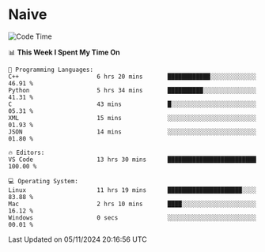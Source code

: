 # Naive
<!-- ## 日拱一卒，功不唐捐 -->
<!-- [![GitHub Streak](https://streak-stats.demolab.com/?user=XiaoXKKK)](https://git.io/streak-stats) -->
<!--START_SECTION:waka-->
![Code Time](http://img.shields.io/badge/Code%20Time-11%20hrs%208%20mins-blue)

📊 **This Week I Spent My Time On** 

```text
💬 Programming Languages: 
C++                      6 hrs 20 mins       ████████████░░░░░░░░░░░░░   46.91 % 
Python                   5 hrs 34 mins       ██████████░░░░░░░░░░░░░░░   41.31 % 
C                        43 mins             █░░░░░░░░░░░░░░░░░░░░░░░░   05.31 % 
XML                      15 mins             ░░░░░░░░░░░░░░░░░░░░░░░░░   01.93 % 
JSON                     14 mins             ░░░░░░░░░░░░░░░░░░░░░░░░░   01.80 % 

🔥 Editors: 
VS Code                  13 hrs 30 mins      █████████████████████████   100.00 % 

💻 Operating System: 
Linux                    11 hrs 19 mins      █████████████████████░░░░   83.88 % 
Mac                      2 hrs 10 mins       ████░░░░░░░░░░░░░░░░░░░░░   16.12 % 
Windows                  0 secs              ░░░░░░░░░░░░░░░░░░░░░░░░░   00.01 % 
```


 Last Updated on 05/11/2024 20:16:56 UTC
<!--END_SECTION:waka-->
